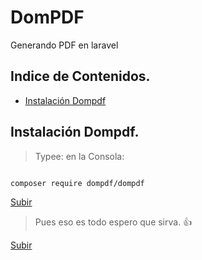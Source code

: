 # DomPDF
Generando PDF en laravel

<a name="top"></a>

## Indice de Contenidos.

- [Instalación Dompdf](#item1)

<a name="item1"></a>

## Instalación Dompdf.

> Typee: en la Consola:

```console

composer require dompdf/dompdf

```

[Subir](#top)


>Pues eso es todo espero que sirva. 👍

[Subir](#top)
